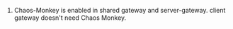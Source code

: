 1. Chaos-Monkey is enabled in shared gateway and server-gateway. client gateway doesn't need Chaos Monkey.
